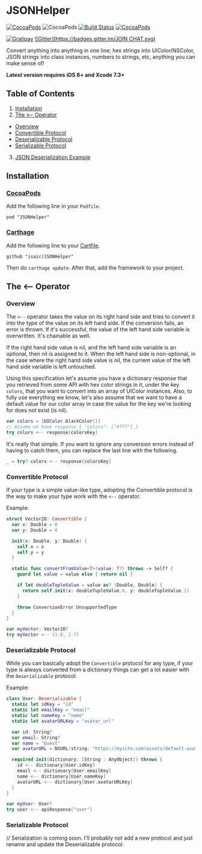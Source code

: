 # JSONHelper
[![CocoaPods](https://img.shields.io/cocoapods/l/JSONHelper.svg)](https://github.com/isair/JSONHelper/blob/master/LICENSE)
![CocoaPods](https://img.shields.io/cocoapods/p/JSONHelper.svg)
[![Build Status](https://travis-ci.org/isair/JSONHelper.svg?branch=master)](https://travis-ci.org/isair/JSONHelper)
[![CocoaPods](https://img.shields.io/cocoapods/v/JSONHelper.svg)](https://cocoapods.org/pods/JSONHelper)

[![Gratipay](https://img.shields.io/gratipay/bsencan91.svg)](https://gratipay.com/bsencan91/)
[![Gitter](https://badges.gitter.im/JOIN CHAT.svg)](https://gitter.im/isair/JSONHelper?utm_source=badge&utm_medium=badge&utm_campaign=pr-badge&utm_content=badge)

Convert anything into anything in one line; hex strings into UIColor/NSColor, JSON strings into class instances, numbers to strings, etc, anything you can make sense of!

__Latest version requires iOS 8+ and Xcode 7.3+__

## Table of Contents

1. [Installation](#installation)
2. [The <-- Operator](#the----operator)
  - [Overview](#overview)
  - [Convertible Protocol](#convertible-protocol)
  - [Deserializable Protocol](#deserializable-protocol)
  - [Serializable Protocol](#serializable-protocol)
3. [JSON Deserialization Example](#simple-tutorial)

## Installation

### [CocoaPods](https://github.com/CocoaPods/CocoaPods)

Add the following line in your `Podfile`.

```
pod "JSONHelper"
```

### [Carthage](https://github.com/Carthage/Carthage#installing-carthage)

Add the following line to your [Cartfile](https://github.com/Carthage/Carthage/blob/master/Documentation/Artifacts.md#cartfile).

```
github "isair/JSONHelper"
```

Then do `carthage update`. After that, add the framework to your project.

## The <-- Operator

### Overview

The `<--` operator takes the value on its right hand side and tries to convert it into the type of the value on its left hand side. If the conversion fails, an error is thrown. If it's successful, the value of the left hand side variable is overwritten. It's chainable as well.

If the right hand side value is nil, and the left hand side variable is an optional, then nil is assigned to it. When the left hand side is non-optional, in the case where the right hand side value is nil, the current value of the left hand side variable is left untouched.

Using this specification let's assume you have a dictionary response that you retrieved from some API with hex color strings in it, under the key `colors`, that you want to convert into an array of UIColor instances. Also, to fully use everything we know, let's also assume that we want to have a default value for our color array in case the value for the key we're looking for does not exist (is nil).

```swift
var colors = [UIColor.blackColor()]
// Assume we have response { "colors": ["#fff"] }
try colors <-- response[colorsKey]
```

It's really that simple. If you want to ignore any conversion errors instead of having to catch them, you can replace the last line with the following.

```swift
_ = try? colors <-- response[colorsKey]
```

### Convertible Protocol

If your type is a simple value-like type, adopting the Convertible protocol is the way to make your type work with the `<--` operator.

Example:
```swift
struct Vector2D: Convertible {
  var x: Double = 0
  var y: Double = 0

  init(x: Double, y: Double) {
    self.x = x
    self.y = y
  }

  static func convertFromValue<T>(value: T?) throws -> Self? {
    guard let value = value else { return nil }

    if let doubleTupleValue = value as? (Double, Double) {
      return self.init(x: doubleTupleValue.0, y: doubleTupleValue.1)
    }

    throw ConversionError.UnsupportedType
  }
}
```

```swift
var myVector: Vector2D?
try myVector <-- (1.0, 2.7)
```

### Deserializable Protocol

While you can basically adopt the `Convertible` protocol for any type, if your type is always converted from a dictionary things can get a lot easier with the `Deserializable` protocol.

Example:
```swift
class User: Deserializable {
  static let idKey = "id"
  static let emailKey = "email"
  static let nameKey = "name"
  static let avatarURLKey = "avatar_url"

  var id: String?
  var email: String?
  var name = "Guest"
  var avatarURL = NSURL(string: "https://mysite.com/assets/default-avatar.png")

  required init(dictionary: [String : AnyObject]) throws {
    id <-- dictionary[User.idKey]
    email <-- dictionary[User.emailKey]
    name <-- dictionary[User.nameKey]
    avatarURL <-- dictionary[User.avatarURLKey]
  }
}
```

```swift
var myUser: User?
try user <-- apiResponse["user"]
```

### Serializable Protocol

// Serialization is coming soon. I'll probably not add a new protocol and just rename and update the Deserializable protocol.
